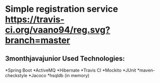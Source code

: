 Simple registration service https://travis-ci.org/vaano94/reg.svg?branch=master
=========
3monthjavajunior
Used Technologies:
---------
*Spring Boot
*ActiveMQ
*Hibernate
*Travis CI
*Mockito
*JUnit
*maven-checkstyle
*Jacoco
*hsqldb (in memory)
